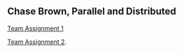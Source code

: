 ## Chase Brown, Parallel and Distributed

[Team Assignment 1](https://github.com/BroChase/BroChase.github.io/blob/master/assignment1)


[Team Assignment 2]().
